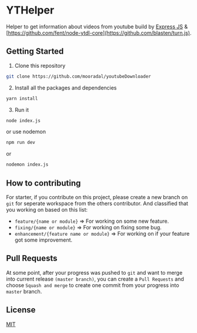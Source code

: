 # YTHelper

Helper to get information about videos from youtube build by [Express JS](https://expressjs.com/) & [https://github.com/fent/node-ytdl-core](https://github.com/blasten/turn.js).

## Getting Started

1. Clone this repository
```bash
git clone https://github.com/mooradal/youtubeDownloader
```

2. Install all the packages and dependencies
```bash
yarn install
```

3. Run it
```bash
node index.js
```

or use nodemon

```bash
npm run dev
```
or
```bash
nodemon index.js
```

## How to contributing
For starter, if you contribute on this project, please create a new branch on `git` for seperate
workspace from the others contributor. And classified that you working on based on this list:
- `feature/{name or module}` => For working on some new feature.
- `fixing/{name or module}` => For working on fixing some bug.
- `enhancement/{feature name or module}` => For working on if your feature got some improvement.

## Pull Requests
At some point, after your progress was pushed to `git` and want to merge into current release `(master branch)`,
you can create a `Pull Requests` and choose `Squash and merge` to create one commit from your progress
into `master` branch. 

## License

[MIT](https://choosealicense.com/licenses/mit/)
